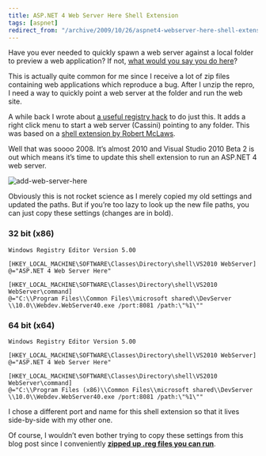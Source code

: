 ```yaml
---
title: ASP.NET 4 Web Server Here Shell Extension
tags: [aspnet]
redirect_from: "/archive/2009/10/26/aspnet4-webserver-here-shell-extension.aspx/"
---
```


Have you ever needed to quickly spawn a web server against a local
folder to preview a web application? If not, [what would you say you do
here](http://www.youtube.com/watch?v=iKa68kWkP48&feature=related "What would you say, you do here?")?

This is actually quite common for me since I receive a lot of zip files
containing web applications which reproduce a bug. After I unzip the
repro, I need a way to quickly point a web server at the folder and run
the web site.

A while back I wrote about [a useful registry
hack](https://haacked.com/archive/2008/06/24/vs2008-web-server-here-shell-extension.aspx "VS2008 Web Server Here Shell Extension")
to do just this. It adds a right click menu to start a web server
(Cassini) pointing to any folder. This was based on a [shell extension
by Robert
McLaws](http://weblogs.asp.net/rmclaws/archive/2005/10/25/428422.aspx "ASP.NET 2.0 Web Server Here").

Well that was soooo 2008. It’s almost 2010 and Visual Studio 2010 Beta 2
is out which means it’s time to update this shell extension to run an
ASP.NET 4 web server.

![add-web-server-here](https://haacked.com/images/haacked_com/WindowsLiveWriter/ASP.NET4WebServerHereShellExtension_91C4/add-web-server-here_3.png "add-web-server-here")

Obviously this is not rocket science as I merely copied my old settings
and updated the paths. But if you’re too lazy to look up the new file
paths, you can just copy these settings (changes are in bold).

### 32 bit (x86)

    Windows Registry Editor Version 5.00
     
    [HKEY_LOCAL_MACHINE\SOFTWARE\Classes\Directory\shell\VS2010 WebServer]
    @="ASP.NET 4 Web Server Here"
     
    [HKEY_LOCAL_MACHINE\SOFTWARE\Classes\Directory\shell\VS2010 WebServer\command]
    @="C:\\Program Files\\Common Files\\microsoft shared\\DevServer
    \\10.0\\Webdev.WebServer40.exe /port:8081 /path:\"%1\""

### 64 bit (x64)

    Windows Registry Editor Version 5.00
     
    [HKEY_LOCAL_MACHINE\SOFTWARE\Classes\Directory\shell\VS2010 WebServer]
    @="ASP.NET 4 Web Server Here"
     
    [HKEY_LOCAL_MACHINE\SOFTWARE\Classes\Directory\shell\VS2010 WebServer\command]
    @="C:\\Program Files (x86)\\Common Files\\microsoft shared\\DevServer
    \\10.0\\Webdev.WebServer40.exe /port:8081 /path:\"%1\""

I chose a different port and name for this shell extension so that it
lives side-by-side with my other one.

Of course, I wouldn’t even bother trying to copy these settings from
this blog post since I conveniently **[zipped up .reg files you can
run](http://code.haacked.com/util/AspNet4WebServerHereRegistry.zip "ASP.NET 4 Webserver Here")**.

